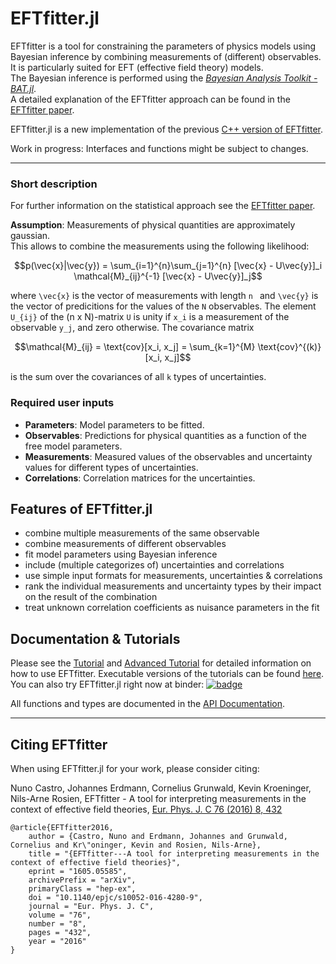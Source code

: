# EFTfitter.jl

EFTfitter is a tool for constraining the parameters of physics models using Bayesian inference 
by combining measurements of (different) observables. 
It is particularly suited for EFT (effective field theory) models.\
The Bayesian inference is performed using the [*Bayesian Analysis Toolkit - BAT.jl*](https://github.com/bat/BAT.jl).\
A detailed explanation of the EFTfitter approach can be found in the [EFTfitter paper](https://link.springer.com/article/10.1140/epjc/s10052-016-4280-9). 
    
EFTfitter.jl is a new implementation of the previous [C++ version of EFTfitter](https://github.com/tudo-physik-e4/EFTfitterRelease).

Work in progress: Interfaces and functions might be subject to changes.

----
### Short description
For further information on the statistical approach see the
[EFTfitter paper](https://link.springer.com/article/10.1140/epjc/s10052-016-4280-9").

**Assumption**: Measurements of physical quantities are approximately gaussian.   
This allows to combine the measurements using the following likelihood:

```math
p(\vec{x}|\vec{y}) = \sum_{i=1}^{n}\sum_{j=1}^{n} [\vec{x} - U\vec{y}]_i \mathcal{M}_{ij}^{-1} [\vec{x} - U\vec{y}]_j
```
where ``\vec{x}`` is the vector of measurements with length ``n `` and ``\vec{y}`` is the vector of predicitions for the values of the ``N`` observables. 
The element ``U_{ij}`` of the (n x N)-matrix ``U`` is unity if ``x_i`` is a measurement of the observable ``y_j``, and zero otherwise.
The covariance matrix
```math
\mathcal{M}_{ij} = \text{cov}[x_i, x_j] = \sum_{k=1}^{M} \text{cov}^{(k)}[x_i, x_j]
```
is the sum over the covariances of all ``k`` types of uncertainties.

### Required user inputs
* **Parameters**: Model parameters to be fitted.
* **Observables**: Predictions for physical quantities as a function of the free model parameters.
* **Measurements**: Measured values of the observables and uncertainty values for different types of uncertainties.
* **Correlations**: Correlation matrices for the uncertainties.

## Features of EFTfitter.jl
* combine multiple measurements of the same observable
* combine measurements of different observables
* fit model parameters using Bayesian inference
* include (multiple categorizes of) uncertainties and correlations
* use simple input formats for measurements, uncertainties & correlations
* rank the individual measurements and uncertainty types by their impact on the result of the combination
* treat unknown correlation coefficients as nuisance parameters in the fit

## Documentation & Tutorials
Please see the [Tutorial](https://tudo-physik-e4.github.io/EFTfitter.jl/dev/tutorial/) and
[Advanced Tutorial](https://tudo-physik-e4.github.io/EFTfitter.jl/dev/advanced_tutorial/) for
detailed information on how to use EFTfitter. 
Executable versions of the tutorials can be found [here](https://github.com/tudo-physik-e4/EFTfitter.jl/tree/main/examples).   
You can also try EFTfitter.jl right now at binder: [![badge](https://mybinder.org/badge_logo.svg)](https://mybinder.org/v2/gh/tudo-physik-e4/EFTfitter.jl/binder?urlpath=git-pull%3Frepo%3Dhttps%253A%252F%252Fgithub.com%252Ftudo-physik-e4%252FEFTfitter.jl%26urlpath%3Dtree%252FEFTfitter.jl%252Fexamples%252Fnotebooks%252F%26branch%3Dmain)

All functions and types are documented in the
[API Documentation](https://tudo-physik-e4.github.io/EFTfitter.jl/dev/api/).

----
## Citing EFTfitter

When using EFTfitter.jl for your work, please consider citing:

Nuno Castro, Johannes Erdmann, Cornelius Grunwald, Kevin Kroeninger, Nils-Arne Rosien, EFTfitter - A tool for interpreting measurements in the context of effective field theories, [Eur. Phys. J. C 76 (2016) 8, 432](https://link.springer.com/article/10.1140/epjc/s10052-016-4280-9)

```
@article{EFTfitter2016,
    author = {Castro, Nuno and Erdmann, Johannes and Grunwald, Cornelius and Kr\"oninger, Kevin and Rosien, Nils-Arne},
    title = "{EFTfitter---A tool for interpreting measurements in the context of effective field theories}",
    eprint = "1605.05585",
    archivePrefix = "arXiv",
    primaryClass = "hep-ex",
    doi = "10.1140/epjc/s10052-016-4280-9",
    journal = "Eur. Phys. J. C",
    volume = "76",
    number = "8",
    pages = "432",
    year = "2016"
}
```
